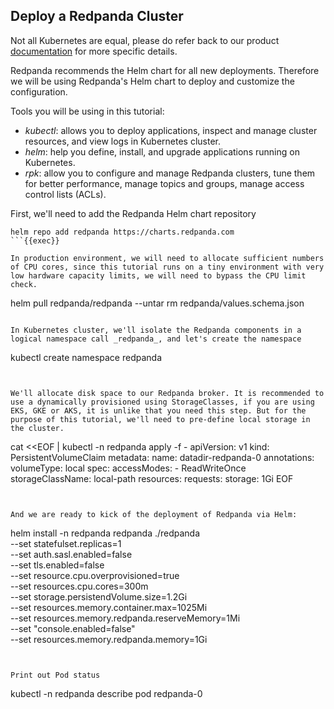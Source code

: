 ## Deploy a Redpanda Cluster

Not all Kubernetes are equal, please do refer back to our product [documentation](https://docs.redpanda.com/docs/deploy/deployment-option/self-hosted/kubernetes) for more specific details.

Redpanda recommends the Helm chart for all new deployments. Therefore we will be using Redpanda's Helm chart to deploy and customize the configuration. 

Tools you will be using in this tutorial:

- *kubectl*: allows you to deploy applications, inspect and manage cluster resources, and view logs in Kubernetes cluster. 
- *helm*: help you define, install, and upgrade applications running on Kubernetes.
- *rpk*: allow you to configure and manage Redpanda clusters, tune them for better performance, manage topics and groups, manage access control lists (ACLs). 

First, we'll need to add the Redpanda Helm chart repository 
```
helm repo add redpanda https://charts.redpanda.com
```{{exec}}

In production environment, we will need to allocate sufficient numbers of CPU cores, since this tutorial runs on a tiny environment with very low hardware capacity limits, we will need to bypass the CPU limit check.

```
helm pull redpanda/redpanda --untar
rm redpanda/values.schema.json
```{{exec}}

In Kubernetes cluster, we'll isolate the Redpanda components in a logical namespace call _redpanda_, and let's create the namespace
```
kubectl create namespace redpanda
```{{exec}}


We'll allocate disk space to our Redpanda broker. It is recommended to use a dynamically provisioned using StorageClasses, if you are using EKS, GKE or AKS, it is unlike that you need this step. But for the purpose of this tutorial, we'll need to pre-define local storage in the cluster.

```
cat <<EOF | kubectl -n redpanda apply -f -
apiVersion: v1
kind: PersistentVolumeClaim
metadata:
  name: datadir-redpanda-0
  annotations:
    volumeType: local
spec:
  accessModes:
    - ReadWriteOnce
  storageClassName: local-path
  resources:
    requests:
      storage: 1Gi
EOF
```{{exec}}


And we are ready to kick of the deployment of Redpanda via Helm:

```
helm install -n redpanda redpanda ./redpanda \
--set statefulset.replicas=1 \
--set auth.sasl.enabled=false \
--set tls.enabled=false \
--set resource.cpu.overprovisioned=true \
--set resources.cpu.cores=300m \
--set storage.persistendVolume.size=1.2Gi \
--set resources.memory.container.max=1025Mi \
--set resources.memory.redpanda.reserveMemory=1Mi \
--set "console.enabled=false" \
--set resources.memory.redpanda.memory=1Gi
```


Print out Pod status

```
kubectl -n redpanda describe pod redpanda-0
```{{exec}}